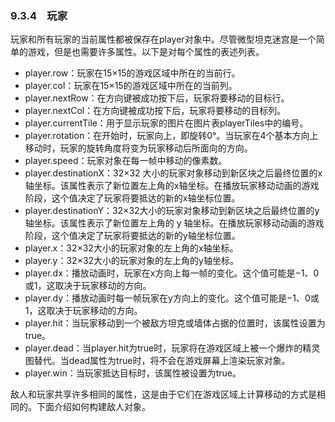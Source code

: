 ### 9.3.4　玩家

玩家和所有玩家的当前属性都被保存在player对象中。尽管微型坦克迷宫是一个简单的游戏，但是也需要许多属性。以下是对每个属性的表述列表。

+ player.row：玩家在15×15的游戏区域中所在的当前行。
+ player.col：玩家在15×15的游戏区域中所在的当前列。
+ player.nextRow：在方向键被成功按下后，玩家将要移动的目标行。
+ player.nextCol：在方向键被成功按下后，玩家将要移动的目标列。
+ player.currentTile：用于显示玩家的图片在图片表playerTiles中的编号。
+ player.rotation：在开始时，玩家向上，即旋转0°。当玩家在4个基本方向上移动时，玩家的旋转角度将变为玩家移动后所面向的方向。
+ player.speed：玩家对象在每一帧中移动的像素数。
+ player.destinationX：32×32 大小的玩家对象移动到新区块之后最终位置的x轴坐标。该属性表示了新位置左上角的x轴坐标。在播放玩家移动动画的游戏阶段，这个值决定了玩家将要抵达的新的x轴坐标位置。
+ player.destinationY：32×32大小的玩家对象移动到新区块之后最终位置的y轴坐标。该属性表示了新位置左上角的 y 轴坐标。在播放玩家移动动画的游戏阶段，这个值决定了玩家将要抵达的新的y轴坐标位置。
+ player.x：32×32大小的玩家对象的左上角的x轴坐标。
+ player.y：32×32大小的玩家对象的左上角的y轴坐标。
+ player.dx：播放动画时，玩家在x方向上每一帧的变化。这个值可能是−1、0或1，这取决于玩家移动的方向。
+ player.dy：播放动画时每一帧玩家在y方向上的变化。这个值可能是−1、0或1，这取决于玩家移动的方向。
+ player.hit：当玩家移动到一个被敌方坦克或墙体占据的位置时，该属性设置为true。
+ player.dead：当player.hit为true时，玩家将在游戏区域上被一个爆炸的精灵图替代。当dead属性为true时，将不会在游戏屏幕上渲染玩家对象。
+ player.win：当玩家抵达目标时，该属性被设置为true。

敌人和玩家共享许多相同的属性，这是由于它们在游戏区域上计算移动的方式是相同的。下面介绍如何构建敌人对象。


